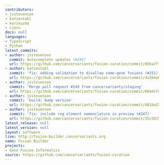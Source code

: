 ```yaml
---
contributors:
- jsstevenson
- katiestahl
- korikuzma
- cjosu
docs: null
languages:
- TypeScript
- Python
latest_commits:
- author: jsstevenson
  commit: Autocomplete updates (#245)
  url: https://github.com/cancervariants/fusion-curation/commit/85ba7ff4fa93032a8e8762e8765b9fdd0b84ebc9
- author: katiestahl
  commit: 'fix: adding validation to disallow same-gene fusions (#251)'
  url: https://github.com/cancervariants/fusion-curation/commit/4a364a65844f54ff18c2b1734b9593f05af8b27a
- author: jsstevenson
  commit: 'Merge pull request #249 from cancervariants/staging'
  url: https://github.com/cancervariants/fusion-curation/commit/0b941fee146a98ac8811c5c111c27e58c565f511
- author: jsstevenson
  commit: 'build: bump version'
  url: https://github.com/cancervariants/fusion-curation/commit/481ba25c154d9ef84750016e64fc3aecdc704240
- author: jsstevenson
  commit: 'fix: include reg element nomenclature in preview (#247)'
  url: https://github.com/cancervariants/fusion-curation/commit/35c58159aa6c7868093d07bf521591bdc68dc39c
latest_release: null
latest_version: null
layout: software
live: http://fusion-builder.cancervariants.org
name: Fusion Builder
projects:
- Gene Fusion Informatics
source: https://github.com/cancervariants/fusion-curation
---
```


